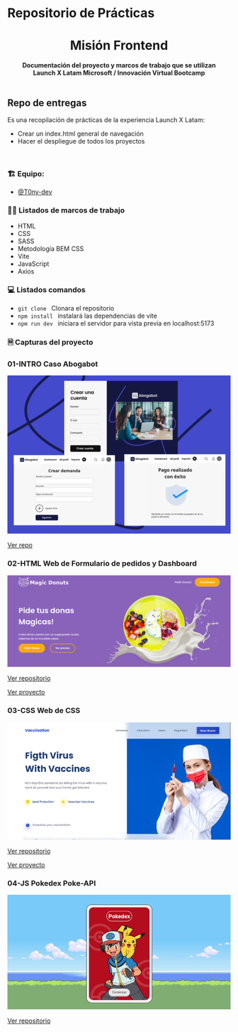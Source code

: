 # Repositorio de Prácticas
<div align="center">
  <h1>Misión Frontend</h1>
  <strong>Documentación del proyecto y marcos de trabajo que se utilizan</strong><br>
  <strong>Launch X Latam Microsoft / Innovación Virtual Bootcamp</strong>
</div>
<br>

## Repo de entregas

Es una recopilación de prácticas de la experiencia Launch X Latam:

* Crear un index.html general de navegación 
* Hacer el despliegue de todos los proyectos 
<br>


### 🏗 Equipo: 

- [@T0ny-dev](https://github.com/T0ny-dev)

### 👨‍💻 Listados de marcos de trabajo

* HTML
* CSS
* SASS
* Metodología BEM CSS
* Vite
* JavaScript
* Axios


### 💻 Listados comandos 

* `git clone `    Clonara el repositorio
* `npm install `  instalará las dependencias de vite
* `npm run dev `  iniciara el servidor para vista previa en localhost:5173



### 🗎 Capturas del proyecto

### 01-INTRO Caso Abogabot 
![Abogabot](01-INTRO/img/ui2.png)

[Ver repo](https://github.com/T0ny-dev/MisionFrontEnd-Launch-X-Latam/tree/main/01-INTRO)

### 02-HTML Web de Formulario de pedidos y Dashboard 
![HTML](02-HTML/img/home.png)

[Ver repositorio](https://github.com/T0ny-dev/MisionFrontEnd-Launch-X-Latam/tree/main/02-HTML)

[Ver proyecto](https://02-html-launch-x-latam.netlify.app/)



### 03-CSS Web de CSS
![CSS](03-CSS/asset/img/vaccines.png)

[Ver repositorio](https://github.com/T0ny-dev/MisionFrontEnd-Launch-X-Latam/tree/main/03-CSS)

[Ver proyecto](https://03-css-launch-x-latam.netlify.app/)

### 04-JS Pokedex Poke-API

![JS](04-JS/img/pokedex.png)

[Ver repositorio](https://github.com/T0ny-dev/MisionFrontEnd-Launch-X-Latam/tree/main/04-JS)